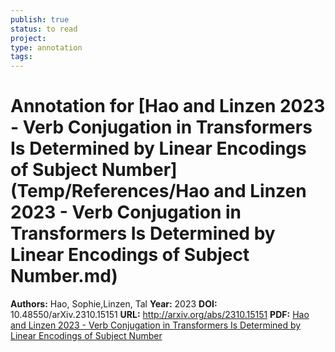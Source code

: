 ```yaml
---
publish: true
status: to read
project:
type: annotation
tags:
---
```

# Annotation for [Hao and Linzen 2023 - Verb Conjugation in Transformers Is Determined by Linear Encodings of Subject Number](Temp/References/Hao and Linzen 2023 - Verb Conjugation in Transformers Is Determined by Linear Encodings of Subject Number.md)

**Authors:** Hao, Sophie,Linzen, Tal
**Year:** 2023
**DOI:** 10.48550/arXiv.2310.15151
**URL:** http://arxiv.org/abs/2310.15151
**PDF:** [Hao and Linzen 2023 - Verb Conjugation in Transformers Is Determined by Linear Encodings of Subject Number](Papers/PDFs/Hao%20and%20Linzen%202023%20-%20Verb%20Conjugation%20in%20Transformers%20Is%20Determined%20by%20Linear%20Encodings%20of%20Subject%20Number.pdf)
